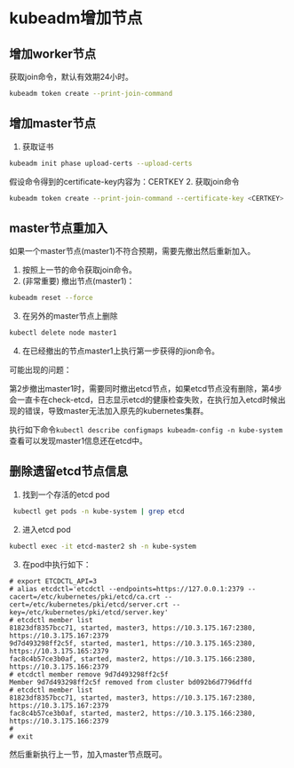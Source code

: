 # kubeadm增加节点

## 增加worker节点
获取join命令，默认有效期24小时。
```sh
kubeadm token create --print-join-command
```

## 增加master节点
1. 获取证书
```sh
kubeadm init phase upload-certs --upload-certs
```
假设命令得到的certificate-key内容为：CERTKEY
2. 获取join命令
```sh
kubeadm token create --print-join-command --certificate-key <CERTKEY>
```

## master节点重加入
如果一个master节点(master1)不符合预期，需要先撤出然后重新加入。
1. 按照上一节的命令获取join命令。
2. (非常重要) 撤出节点(master1)：
```sh
kubeadm reset --force
```
3. 在另外的master节点上删除
```sh
kubectl delete node master1
```
4. 在已经撤出的节点master1上执行第一步获得的jion命令。

可能出现的问题：

第2步撤出master1时，需要同时撤出etcd节点，如果etcd节点没有删除，第4步会一直卡在check-etcd，日志显示etcd的健康检查失败，在执行加入etcd时候出现的错误，导致master无法加入原先的kubernetes集群。

执行如下命令`kubectl describe configmaps kubeadm-config -n kube-system`查看可以发现master1信息还在etcd中。

## 删除遗留etcd节点信息
1. 找到一个存活的etcd pod
```sh
 kubectl get pods -n kube-system | grep etcd
```
2. 进入etcd pod
```sh
kubectl exec -it etcd-master2 sh -n kube-system
```
3. 在pod中执行如下：
```
# export ETCDCTL_API=3
# alias etcdctl='etcdctl --endpoints=https://127.0.0.1:2379 --cacert=/etc/kubernetes/pki/etcd/ca.crt --cert=/etc/kubernetes/pki/etcd/server.crt --key=/etc/kubernetes/pki/etcd/server.key'
# etcdctl member list
81823df8357bcc71, started, master3, https://10.3.175.167:2380, https://10.3.175.167:2379
9d7d493298ff2c5f, started, master1, https://10.3.175.165:2380, https://10.3.175.165:2379
fac8c4b57ce3b0af, started, master2, https://10.3.175.166:2380, https://10.3.175.166:2379
# etcdctl member remove 9d7d493298ff2c5f
Member 9d7d493298ff2c5f removed from cluster bd092b6d7796dffd
# etcdctl member list
81823df8357bcc71, started, master3, https://10.3.175.167:2380, https://10.3.175.167:2379
fac8c4b57ce3b0af, started, master2, https://10.3.175.166:2380, https://10.3.175.166:2379
#
# exit
```
然后重新执行上一节，加入master节点既可。
